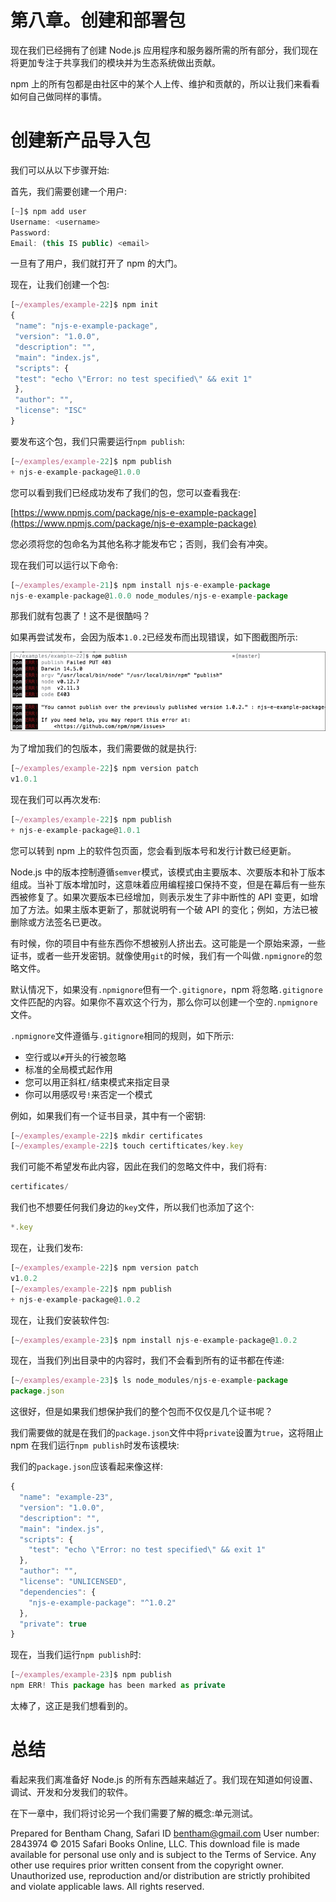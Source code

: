 # 第八章。创建和部署包

现在我们已经拥有了创建 Node.js 应用程序和服务器所需的所有部分，我们现在将更加专注于共享我们的模块并为生态系统做出贡献。

npm 上的所有包都是由社区中的某个人上传、维护和贡献的，所以让我们来看看如何自己做同样的事情。

# 创建新产品导入包

我们可以从以下步骤开始:

首先，我们需要创建一个用户:

```js
[~]$ npm add user 
Username: <username>
Password:
Email: (this IS public) <email>

```

一旦有了用户，我们就打开了 npm 的大门。

现在，让我们创建一个包:

```js
[~/examples/example-22]$ npm init
{
 "name": "njs-e-example-package",
 "version": "1.0.0",
 "description": "",
 "main": "index.js",
 "scripts": {
 "test": "echo \"Error: no test specified\" && exit 1"
 },
 "author": "",
 "license": "ISC"
}

```

要发布这个包，我们只需要运行`npm publish`:

```js
[~/examples/example-22]$ npm publish
+ njs-e-example-package@1.0.0

```

您可以看到我们已经成功发布了我们的包，您可以查看我在:

[https://www.npmjs.com/package/njs-e-example-package](https://www.npmjs.com/package/njs-e-example-package)

您必须将您的包命名为其他名称才能发布它；否则，我们会有冲突。

现在我们可以运行以下命令:

```js
[~/examples/example-21]$ npm install njs-e-example-package
njs-e-example-package@1.0.0 node_modules/njs-e-example-package

```

那我们就有包裹了！这不是很酷吗？

如果再尝试发布，会因为版本`1.0.2`已经发布而出现错误，如下图截图所示:

![Creating npm packages](img/B04729_08_01.jpg)

为了增加我们的包版本，我们需要做的就是执行:

```js
[~/examples/example-22]$ npm version patch
v1.0.1

```

现在我们可以再次发布:

```js
[~/examples/example-22]$ npm publish
+ njs-e-example-package@1.0.1

```

您可以转到 npm 上的软件包页面，您会看到版本号和发行计数已经更新。

Node.js 中的版本控制遵循`semver`模式，该模式由主要版本、次要版本和补丁版本组成。当补丁版本增加时，这意味着应用编程接口保持不变，但是在幕后有一些东西被修复了。如果次要版本已经增加，则表示发生了非中断性的 API 变更，如增加了方法。如果主版本更新了，那就说明有一个破 API 的变化；例如，方法已被删除或方法签名已更改。

有时候，你的项目中有些东西你不想被别人挤出去。这可能是一个原始来源，一些证书，或者一些开发密钥。就像使用`git`的时候，我们有一个叫做`.npmignore`的忽略文件。

默认情况下，如果没有`.npmignore`但有一个`.gitignore`，npm 将忽略`.gitignore`文件匹配的内容。如果你不喜欢这个行为，那么你可以创建一个空的`.npmignore`文件。

`.npmignore`文件遵循与`.gitignore`相同的规则，如下所示:

*   空行或以`#`开头的行被忽略
*   标准的全局模式起作用
*   您可以用正斜杠`/`结束模式来指定目录
*   你可以用感叹号`!`来否定一个模式

例如，如果我们有一个证书目录，其中有一个密钥:

```js
[~/examples/example-22]$ mkdir certificates
[~/examples/example-22]$ touch certifticates/key.key

```

我们可能不希望发布此内容，因此在我们的忽略文件中，我们将有:

```js
certificates/

```

我们也不想要任何我们身边的`key`文件，所以我们也添加了这个:

```js
*.key

```

现在，让我们发布:

```js
[~/examples/example-22]$ npm version patch
v1.0.2
[~/examples/example-22]$ npm publish
+ njs-e-example-package@1.0.2

```

现在，让我们安装软件包:

```js
[~/examples/example-23]$ npm install njs-e-example-package@1.0.2

```

现在，当我们列出目录中的内容时，我们不会看到所有的证书都在传递:

```js
[~/examples/example-23]$ ls node_modules/njs-e-example-package
package.json

```

这很好，但是如果我们想保护我们的整个包而不仅仅是几个证书呢？

我们需要做的就是在我们的`package.json`文件中将`private`设置为`true`，这将阻止 npm 在我们运行`npm publish`时发布该模块:

我们的`package.json`应该看起来像这样:

```js
{
  "name": "example-23",
  "version": "1.0.0",
  "description": "",
  "main": "index.js",
  "scripts": {
    "test": "echo \"Error: no test specified\" && exit 1"
  },
  "author": "",
  "license": "UNLICENSED",
  "dependencies": {
    "njs-e-example-package": "^1.0.2"
  },
  "private": true
}
```

现在，当我们运行`npm publish`时:

```js
[~/examples/example-23]$ npm publish
npm ERR! This package has been marked as private

```

太棒了，这正是我们想看到的。

# 总结

看起来我们离准备好 Node.js 的所有东西越来越近了。我们现在知道如何设置、调试、开发和分发我们的软件。

在下一章中，我们将讨论另一个我们需要了解的概念:单元测试。

Prepared for Bentham Chang, Safari ID bentham@gmail.com User number: 2843974 © 2015 Safari Books Online, LLC. This download file is made available for personal use only and is subject to the Terms of Service. Any other use requires prior written consent from the copyright owner. Unauthorized use, reproduction and/or distribution are strictly prohibited and violate applicable laws. All rights reserved.